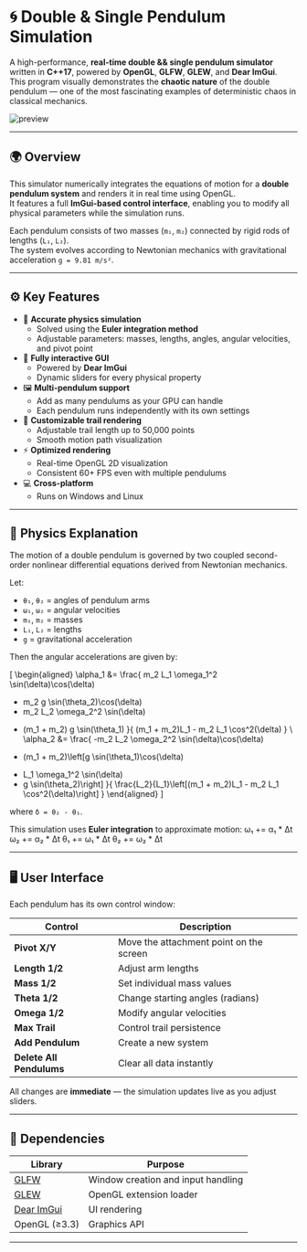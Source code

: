 # 🌀 Double & Single Pendulum Simulation

A high-performance, **real-time double && single pendulum simulator** written in **C++17**, powered by **OpenGL**, **GLFW**, **GLEW**, and **Dear ImGui**.  
This program visually demonstrates the **chaotic nature** of the double pendulum — one of the most fascinating examples of deterministic chaos in classical mechanics.

![preview](docs/preview.gif)

---

## 🌍 Overview

This simulator numerically integrates the equations of motion for a **double pendulum system** and renders it in real time using OpenGL.  
It features a full **ImGui-based control interface**, enabling you to modify all physical parameters while the simulation runs.

Each pendulum consists of two masses (`m₁`, `m₂`) connected by rigid rods of lengths (`L₁`, `L₂`).  
The system evolves according to Newtonian mechanics with gravitational acceleration `g = 9.81 m/s²`.

---

## ⚙️ Key Features

- 🧮 **Accurate physics simulation**
  - Solved using the **Euler integration method**
  - Adjustable parameters: masses, lengths, angles, angular velocities, and pivot point
- 🧰 **Fully interactive GUI**
  - Powered by **Dear ImGui**
  - Dynamic sliders for every physical property
- 🖼️ **Multi-pendulum support**
  - Add as many pendulums as your GPU can handle
  - Each pendulum runs independently with its own settings
- 🌈 **Customizable trail rendering**
  - Adjustable trail length up to 50,000 points
  - Smooth motion path visualization
- ⚡ **Optimized rendering**
  - Real-time OpenGL 2D visualization
  - Consistent 60+ FPS even with multiple pendulums
- 💻 **Cross-platform**
  - Runs on Windows and Linux

---

## 🧪 Physics Explanation

The motion of a double pendulum is governed by two coupled second-order nonlinear differential equations derived from Newtonian mechanics.

Let:
- `θ₁`, `θ₂` = angles of pendulum arms  
- `ω₁`, `ω₂` = angular velocities  
- `m₁`, `m₂` = masses  
- `L₁`, `L₂` = lengths  
- `g` = gravitational acceleration  

Then the angular accelerations are given by:

\[
\begin{aligned}
\alpha_1 &= \frac{
  m_2 L_1 \omega_1^2 \sin(\delta)\cos(\delta)
  + m_2 g \sin(\theta_2)\cos(\delta)
  + m_2 L_2 \omega_2^2 \sin(\delta)
  - (m_1 + m_2) g \sin(\theta_1)
}{
  (m_1 + m_2)L_1 - m_2 L_1 \cos^2(\delta)
} \\
\alpha_2 &= \frac{
  -m_2 L_2 \omega_2^2 \sin(\delta)\cos(\delta)
  + (m_1 + m_2)\left[g \sin(\theta_1)\cos(\delta)
  - L_1 \omega_1^2 \sin(\delta)
  - g \sin(\theta_2)\right]
}{
  \frac{L_2}{L_1}\left[(m_1 + m_2)L_1 - m_2 L_1 \cos^2(\delta)\right]
}
\end{aligned}
\]

where `δ = θ₂ - θ₁`.

This simulation uses **Euler integration** to approximate motion:
ω₁ += α₁ * Δt
ω₂ += α₂ * Δt
θ₁ += ω₁ * Δt
θ₂ += ω₂ * Δt

---

## 🖥️ User Interface

Each pendulum has its own control window:

| Control | Description |
|----------|--------------|
| **Pivot X/Y** | Move the attachment point on the screen |
| **Length 1/2** | Adjust arm lengths |
| **Mass 1/2** | Set individual mass values |
| **Theta 1/2** | Change starting angles (radians) |
| **Omega 1/2** | Modify angular velocities |
| **Max Trail** | Control trail persistence |
| **Add Pendulum** | Create a new system |
| **Delete All Pendulums** | Clear all data instantly |

All changes are **immediate** — the simulation updates live as you adjust sliders.

---

## 🔧 Dependencies

| Library | Purpose |
|----------|----------|
| [GLFW](https://www.glfw.org/) | Window creation and input handling |
| [GLEW](http://glew.sourceforge.net/) | OpenGL extension loader |
| [Dear ImGui](https://github.com/ocornut/imgui) | UI rendering |
| OpenGL (≥3.3) | Graphics API |

---
